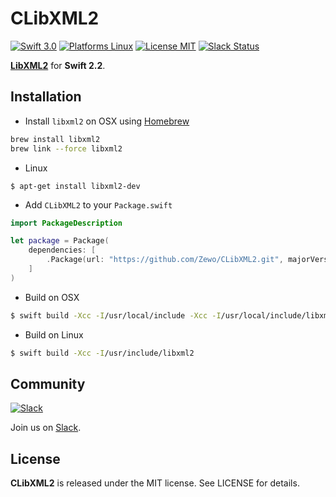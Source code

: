 CLibXML2
============

[![Swift 3.0](https://img.shields.io/badge/Swift-3.0-orange.svg?style=flat)](https://developer.apple.com/swift/)
[![Platforms Linux](https://img.shields.io/badge/Platforms-Linux-lightgray.svg?style=flat)](https://developer.apple.com/swift/)
[![License MIT](https://img.shields.io/badge/License-MIT-blue.svg?style=flat)](https://tldrlegal.com/license/mit-license)
[![Slack Status](https://zewo-slackin.herokuapp.com/badge.svg)](http://slack.zewo.io)

**[LibXML2](http://www.xmlsoft.org/)** for **Swift 2.2**.

## Installation

- Install `libxml2` on OSX using [Homebrew](http://brew.sh)

```sh
brew install libxml2
brew link --force libxml2
```

- Linux
```
$ apt-get install libxml2-dev 
```

- Add `CLibXML2` to your `Package.swift`

```swift
import PackageDescription

let package = Package(
	dependencies: [
		.Package(url: "https://github.com/Zewo/CLibXML2.git", majorVersion: 0, minor: 1)
	]
)

```

- Build on OSX

```bash
$ swift build -Xcc -I/usr/local/include -Xcc -I/usr/local/include/libxml2 -Xlinker -L/usr/local/lib/
```

- Build on Linux

```bash
$ swift build -Xcc -I/usr/include/libxml2
```

## Community

[![Slack](http://s13.postimg.org/ybwy92ktf/Slack.png)](http://slack.zewo.io)

Join us on [Slack](http://slack.zewo.io).

License
-------

**CLibXML2** is released under the MIT license. See LICENSE for details.
